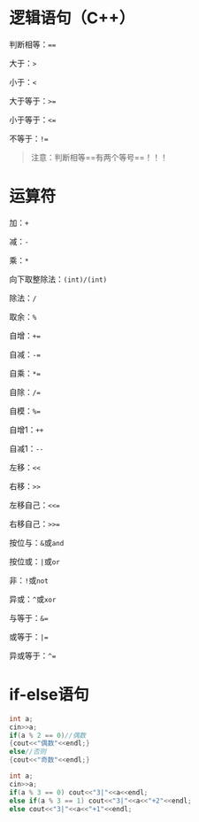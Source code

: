 # 逻辑语句（C++）

判断相等：```==```

大于：```>```

小于：```<```

大于等于：```>=```

小于等于：```<=```

不等于：```!=```

> 注意：判断相等==有两个等号==！！！

# 运算符
加：```+```

减：```-```

乘：```*```

向下取整除法：```(int)/(int)```

除法：```/```

取余：```%```

自增：```+=```

自减：```-=```

自乘：```*=```

自除：```/=```

自模：```%=```

自增1：```++```

自减1：```--```

左移：```<<```

右移：```>>```

左移自己：```<<=```

右移自己：```>>=```

按位与：```&```或```and```

按位或：```|```或```or```

非：```!```或```not```

异或：```^```或```xor```

与等于：```&=```

或等于：```|=```

异或等于：```^=```

# if-else语句

```cpp
int a;
cin>>a;
if(a % 2 == 0)//偶数
{cout<<"偶数"<<endl;}
else//否则
{cout<<"奇数"<<endl;}
```

```cpp
int a;
cin>>a;
if(a % 3 == 0) cout<<"3|"<<a<<endl;
else if(a % 3 == 1) cout<<"3|"<<a<<"+2"<<endl;
else cout<<"3|"<<a<<"+1"<<endl;
```
